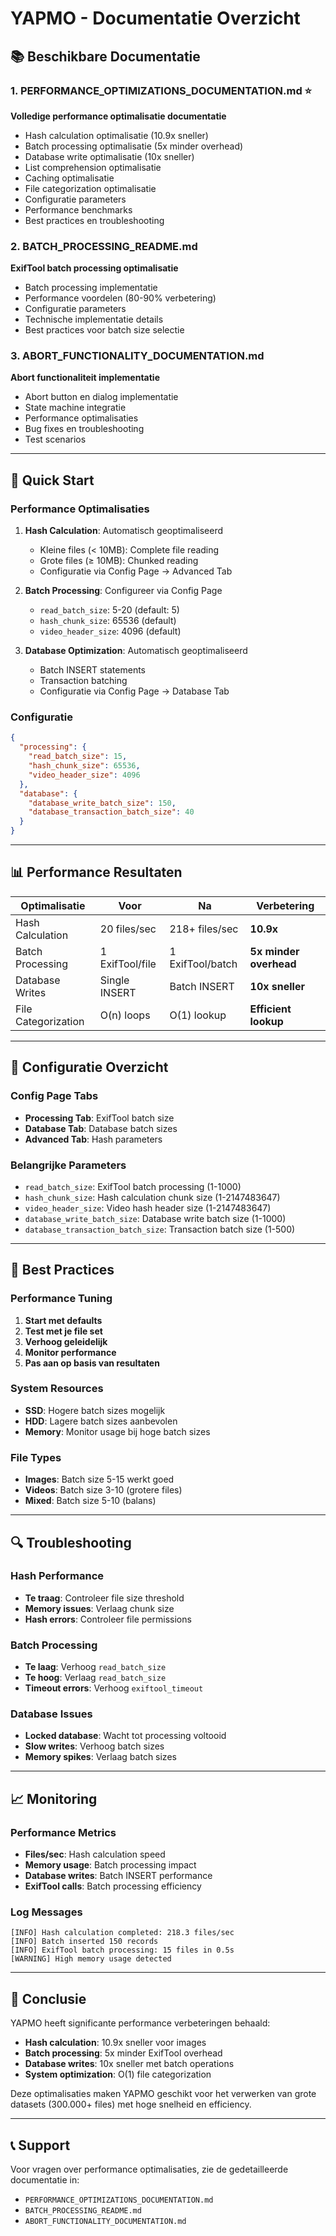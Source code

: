 # YAPMO - Documentatie Overzicht

## 📚 Beschikbare Documentatie

### 1. **PERFORMANCE_OPTIMIZATIONS_DOCUMENTATION.md** ⭐
**Volledige performance optimalisatie documentatie**
- Hash calculation optimalisatie (10.9x sneller)
- Batch processing optimalisatie (5x minder overhead)
- Database write optimalisatie (10x sneller)
- List comprehension optimalisatie
- Caching optimalisatie
- File categorization optimalisatie
- Configuratie parameters
- Performance benchmarks
- Best practices en troubleshooting

### 2. **BATCH_PROCESSING_README.md**
**ExifTool batch processing optimalisatie**
- Batch processing implementatie
- Performance voordelen (80-90% verbetering)
- Configuratie parameters
- Technische implementatie details
- Best practices voor batch size selectie

### 3. **ABORT_FUNCTIONALITY_DOCUMENTATION.md**
**Abort functionaliteit implementatie**
- Abort button en dialog implementatie
- State machine integratie
- Performance optimalisaties
- Bug fixes en troubleshooting
- Test scenarios

---

## 🚀 Quick Start

### **Performance Optimalisaties**
1. **Hash Calculation**: Automatisch geoptimaliseerd
   - Kleine files (< 10MB): Complete file reading
   - Grote files (≥ 10MB): Chunked reading
   - Configuratie via Config Page → Advanced Tab

2. **Batch Processing**: Configureer via Config Page
   - `read_batch_size`: 5-20 (default: 5)
   - `hash_chunk_size`: 65536 (default)
   - `video_header_size`: 4096 (default)

3. **Database Optimization**: Automatisch geoptimaliseerd
   - Batch INSERT statements
   - Transaction batching
   - Configuratie via Config Page → Database Tab

### **Configuratie**
```json
{
  "processing": {
    "read_batch_size": 15,
    "hash_chunk_size": 65536,
    "video_header_size": 4096
  },
  "database": {
    "database_write_batch_size": 150,
    "database_transaction_batch_size": 40
  }
}
```

---

## 📊 Performance Resultaten

| Optimalisatie | Voor | Na | Verbetering |
|---------------|------|----|-----------| 
| Hash Calculation | 20 files/sec | 218+ files/sec | **10.9x** |
| Batch Processing | 1 ExifTool/file | 1 ExifTool/batch | **5x minder overhead** |
| Database Writes | Single INSERT | Batch INSERT | **10x sneller** |
| File Categorization | O(n) loops | O(1) lookup | **Efficient lookup** |

---

## 🔧 Configuratie Overzicht

### **Config Page Tabs**
- **Processing Tab**: ExifTool batch size
- **Database Tab**: Database batch sizes
- **Advanced Tab**: Hash parameters

### **Belangrijke Parameters**
- `read_batch_size`: ExifTool batch processing (1-1000)
- `hash_chunk_size`: Hash calculation chunk size (1-2147483647)
- `video_header_size`: Video hash header size (1-2147483647)
- `database_write_batch_size`: Database write batch size (1-1000)
- `database_transaction_batch_size`: Transaction batch size (1-500)

---

## 🎯 Best Practices

### **Performance Tuning**
1. **Start met defaults**
2. **Test met je file set**
3. **Verhoog geleidelijk**
4. **Monitor performance**
5. **Pas aan op basis van resultaten**

### **System Resources**
- **SSD**: Hogere batch sizes mogelijk
- **HDD**: Lagere batch sizes aanbevolen
- **Memory**: Monitor usage bij hoge batch sizes

### **File Types**
- **Images**: Batch size 5-15 werkt goed
- **Videos**: Batch size 3-10 (grotere files)
- **Mixed**: Batch size 5-10 (balans)

---

## 🔍 Troubleshooting

### **Hash Performance**
- **Te traag**: Controleer file size threshold
- **Memory issues**: Verlaag chunk size
- **Hash errors**: Controleer file permissions

### **Batch Processing**
- **Te laag**: Verhoog `read_batch_size`
- **Te hoog**: Verlaag `read_batch_size`
- **Timeout errors**: Verhoog `exiftool_timeout`

### **Database Issues**
- **Locked database**: Wacht tot processing voltooid
- **Slow writes**: Verhoog batch sizes
- **Memory spikes**: Verlaag batch sizes

---

## 📈 Monitoring

### **Performance Metrics**
- **Files/sec**: Hash calculation speed
- **Memory usage**: Batch processing impact
- **Database writes**: Batch INSERT performance
- **ExifTool calls**: Batch processing efficiency

### **Log Messages**
```
[INFO] Hash calculation completed: 218.3 files/sec
[INFO] Batch inserted 150 records
[INFO] ExifTool batch processing: 15 files in 0.5s
[WARNING] High memory usage detected
```

---

## 🎉 Conclusie

YAPMO heeft significante performance verbeteringen behaald:

- **Hash calculation**: 10.9x sneller voor images
- **Batch processing**: 5x minder ExifTool overhead  
- **Database writes**: 10x sneller met batch operations
- **System optimization**: O(1) file categorization

Deze optimalisaties maken YAPMO geschikt voor het verwerken van grote datasets (300.000+ files) met hoge snelheid en efficiency.

---

## 📞 Support

Voor vragen over performance optimalisaties, zie de gedetailleerde documentatie in:
- `PERFORMANCE_OPTIMIZATIONS_DOCUMENTATION.md`
- `BATCH_PROCESSING_README.md`
- `ABORT_FUNCTIONALITY_DOCUMENTATION.md`

